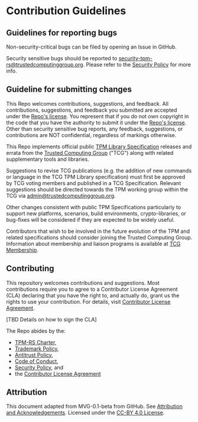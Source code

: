 # Contribution Guidelines

## Guidelines for reporting bugs

Non-security-critical bugs can be filed by opening an Issue in GitHub.

Security sensitive bugs should be reported to
[security-tpm-rs@trustedcomputinggroup.org].
Please refer to the [Security Policy] for more info.

## Guideline for submitting changes

This Repo welcomes contributions, suggestions, and feedback. All
contributions, suggestions, and feedback you submitted are accepted under the
[Repo's license]. You represent that if you do not own
copyright in the code that you have the authority to submit it under the
[Repo's license]. Other than security sensitive bug reports, any
feedback, suggestions, or contributions are NOT confidential, regardless of markings
otherwise.

This Repo implements official public [TPM Library Specification] releases and
errata from the [Trusted Computing Group] ("TCG") along with related supplementary
tools and libraries.

Suggestions to revise TCG publications (e.g. the addition of new commands or
language in the TCG TPM Library specification) must first be approved by TCG
voting members and published in a TCG Specification.  Relevant suggestions
should be directed towards the TPM working group within the TCG via
[admin@trustedcomputinggroup.org].

Other changes consistent with public TPM Specifications particularly to support
new platforms, scenarios, build environments, crypto-libraries, or bug-fixes
will be considered if they are expected to be widely useful.

Contributors that wish to be involved in the future evolution of the TPM and related
specifications should consider joining the Trusted Computing Group.  Information
about membership and liaison programs is available at [TCG Membership].

## Contributing

This repository welcomes contributions and suggestions. Most contributions require
you to agree to a Contributor License Agreement (CLA) declaring that you have
the right to, and actually do, grant us the rights to use your contribution. For
details, visit
[Contributor License Agreement].

[TBD Details on how to sign the CLA]

<!--When you submit a pull request, a CLA-bot will automatically determine whether
you need to provide a CLA and decorate the PR appropriately (e.g., label,
comment). Simply follow the instructions provided by the bot. You will only need
to do this once per Repo.-->

The Repo abides by the:

* [TPM-RS Charter],
* [Trademark Policy],
* [Antitrust Policy],
* [Code of Conduct],
* [Security Policy], and
* the [Contributor License Agreement]

## Attribution

This document adapted from MVG-0.1-beta from GitHub.
See [Attribution and Acknowledgements].
Licensed under the [CC-BY 4.0 License].

[admin@trustedcomputinggroup.org]: mailto:admin@trustedcomputinggroup.org
[Antitrust Policy]: ./ANTITRUST.md
[Attribution and Acknowledgements]: ../project-docs/ACKNOWLEDGEMENTS.md
[CC-BY 4.0 License]: https://creativecommons.org/licenses/by-sa/4.0/
[Code of Conduct]: ../project-docs/CODE-OF-CONDUCT.md
[Contributor License Agreement]: ../project-docs/CONTRIBUTOR-LICENSE-AGREEMENT.md
[Security Policy]: ../project-docs/SECURITY.md
[TPM-RS Charter]: ../project-docs/CHARTER.md
[Trademark Policy]: ../project-docs/TRADEMARKS.md
[Repo's license]: ./LICENSE.md
[security-tpm-rs@trustedcomputinggroup.org]: mailto:security-tpm-rs@trustedcomputinggroup.org
[Trusted Computing Group]: https://github.com/TrustedComputingGroup
[TPM Library Specification]: https://trustedcomputinggroup.org/tpm-library-specification/
[TCG Membership]: https://trustedcomputinggroup.org/membership/
